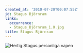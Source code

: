 ```yaml
---
created_at: '2010-07-20T00:07:55Z'
id: Stagus Björnram
links:
  occurrence:
  - Stagus_Björnram_1.0.jpg
title: Stagus Björnram
---
```


![Hertig Stagus personliga vapen]

  [Hertig Stagus personliga vapen]: Stagus_Björnram_1.0.jpg "Hertig Stagus personliga vapen"
